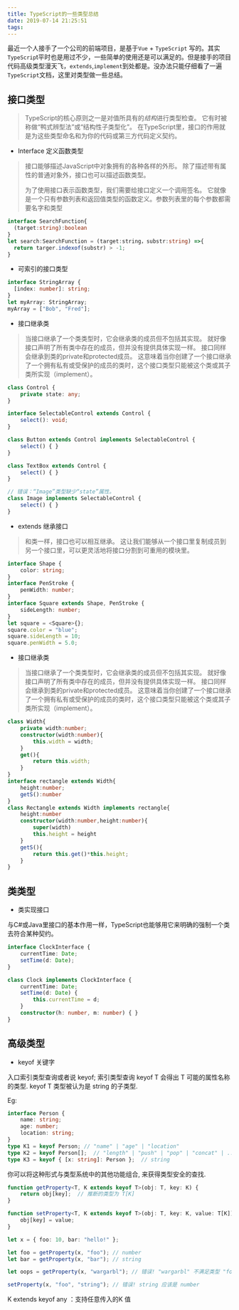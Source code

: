 ```yaml
---
title: TypeScript的一些类型总结
date: 2019-07-14 21:25:51
tags:
---
```


最近一个人接手了一个公司的前端项目，是基于`Vue` + `TypeScript` 写的。其实`TypeScrip`t平时也是用过不少，一些简单的使用还是可以满足的。但是接手的项目代码高级类型漫天飞，`extends`,`implement`到处都是。没办法只能仔细看了一遍`TypeScript`文档，这里对类型做一些总结。

<!-- more -->

## 接口类型

> TypeScript的核心原则之一是对值所具有的*结构*进行类型检查。 它有时被称做“鸭式辨型法”或“结构性子类型化”。 在TypeScript里，接口的作用就是为这些类型命名和为你的代码或第三方代码定义契约。

- Interface 定义函数类型

> 接口能够描述JavaScript中对象拥有的各种各样的外形。 除了描述带有属性的普通对象外，接口也可以描述函数类型。
>
> 为了使用接口表示函数类型，我们需要给接口定义一个调用签名。 它就像是一个只有参数列表和返回值类型的函数定义。参数列表里的每个参数都需要名字和类型

```typescript
interface SearchFunction{
  (target:string):boolean
}
let search:SearchFunction = (target:string，substr:string) =>{
  return targer.indexof(substr) > -1;
}
```

- 可索引的接口类型

```typescript
interface StringArray {
  [index: number]: string;
}
let myArray: StringArray;
myArray = ["Bob", "Fred"];
```

*  接口继承类

> 当接口继承了一个类类型时，它会继承类的成员但不包括其实现。 就好像接口声明了所有类中存在的成员，但并没有提供具体实现一样。 接口同样会继承到类的private和protected成员。 这意味着当你创建了一个接口继承了一个拥有私有或受保护的成员的类时，这个接口类型只能被这个类或其子类所实现（implement）。

```typescript
class Control {
    private state: any;
}

interface SelectableControl extends Control {
    select(): void;
}

class Button extends Control implements SelectableControl {
    select() { }
}

class TextBox extends Control {
    select() { }
}

// 错误：“Image”类型缺少“state”属性。
class Image implements SelectableControl {
    select() { }
}
```

* extends 继承接口

> 和类一样，接口也可以相互继承。 这让我们能够从一个接口里复制成员到另一个接口里，可以更灵活地将接口分割到可重用的模块里。

```typescript
interface Shape {
    color: string;
}
interface PenStroke {
    penWidth: number;
}
interface Square extends Shape, PenStroke {
    sideLength: number;
}
let square = <Square>{};
square.color = "blue";
square.sideLength = 10;
square.penWidth = 5.0;
```

* 接口继承类

> 当接口继承了一个类类型时，它会继承类的成员但不包括其实现。 就好像接口声明了所有类中存在的成员，但并没有提供具体实现一样。 接口同样会继承到类的private和protected成员。 这意味着当你创建了一个接口继承了一个拥有私有或受保护的成员的类时，这个接口类型只能被这个类或其子类所实现（implement）。

```typescript
class Width{
    private width:number;
    constructor(width:number){
        this.width = width;
    }
    get(){
        return this.width;
    }
}
interface rectangle extends Width{
    height:number;
    getS():number
}
class Rectangle extends Width implements rectangle{
    height:number
    constructor(width:number,height:number){
        super(width)
        this.height = height
    }
    getS(){
        return this.get()*this.height;
    }
}
```

## 类类型

- 类实现接口

与C#或Java里接口的基本作用一样，TypeScript也能够用它来明确的强制一个类去符合某种契约。

```typescript
interface ClockInterface {
    currentTime: Date;
    setTime(d: Date);
}

class Clock implements ClockInterface {
    currentTime: Date;
    setTime(d: Date) {
        this.currentTime = d;
    }
    constructor(h: number, m: number) { }
}
```

## 高级类型

- keyof 关键字

入口索引类型查询或者说 keyof; 索引类型查询 keyof T 会得出 T 可能的属性名称的类型. keyof T 类型被认为是 string 的子类型.

Eg:

```typescript
interface Person {
    name: string;
    age: number;
    location: string;
}
type K1 = keyof Person; // "name" | "age" | "location"
type K2 = keyof Person[];  // "length" | "push" | "pop" | "concat" | ...
type K3 = keyof { [x: string]: Person };  // string
```

你可以将这种形式与类型系统中的其他功能组合, 来获得类型安全的查找.

```typescript
function getProperty<T, K extends keyof T>(obj: T, key: K) {
    return obj[key];  // 推断的类型为 T[K]
}

function setProperty<T, K extends keyof T>(obj: T, key: K, value: T[K]) {
    obj[key] = value;
}

let x = { foo: 10, bar: "hello!" };

let foo = getProperty(x, "foo"); // number
let bar = getProperty(x, "bar"); // string

let oops = getProperty(x, "wargarbl"); // 错误! "wargarbl" 不满足类型 "foo" | "bar"

setProperty(x, "foo", "string"); // 错误! string 应该是 number
```

K extends keyof  any ：支持任意传入的K 值